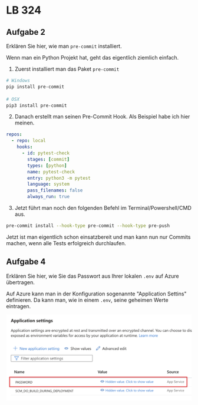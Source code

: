 # LB 324

## Aufgabe 2

Erklären Sie hier, wie man `pre-commit` installiert.

Wenn man ein Python Projekt hat, geht das eigentlich ziemlich einfach.

1. Zuerst installiert man das Paket `pre-commit`

```bash
# Windows
pip install pre-commit

# OSX
pip3 install pre-commit
```

2. Danach erstellt man seinen Pre-Commit Hook. Als Beispiel habe ich hier meinen.

```yaml
repos:
  - repo: local
    hooks:
      - id: pytest-check
        stages: [commit]
        types: [python]
        name: pytest-check
        entry: python3 -m pytest
        language: system
        pass_filenames: false
        always_run: true
```

3. Jetzt führt man noch den folgenden Befehl im Terminal/Powershell/CMD aus.

```bash
pre-commit install --hook-type pre-commit --hook-type pre-push
```

Jetzt ist man eigentlich schon einsatzbereit und man kann nun nur Commits machen, wenn alle Tests erfolgreich durchlaufen.

## Aufgabe 4

Erklären Sie hier, wie Sie das Passwort aus Ihrer lokalen `.env` auf Azure übertragen.

Auf Azure kann man in der Konfiguration sogenannte "Application Settins" definieren. Da kann man, wie in einem `.env`, seine geheimen Werte eintragen.

![Azure Application Settings](./assets/azure_env.png)
